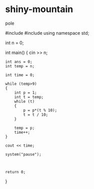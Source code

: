 # shiny-mountain
pole

 #include<iostream>
 #include<string>
 using namespace std;

int n = 0;




int main()
{
	cin >> n;
	
	int ans = 0;
	int temp = n;
	
	int time = 0;
	
	while (temp>9)
	{
		int p = 1;
		int t = temp;
		while (t)
		{
			p = p*(t % 10);
			t = t / 10;
		}

		temp = p;
		time++;
	}

	cout << time;

	system("pause");



	return 0;
}


